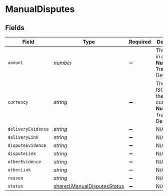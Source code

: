 # ManualDisputes


## Fields

| Field                                                                             | Type                                                                              | Required                                                                          | Description                                                                       | Example                                                                           |
| --------------------------------------------------------------------------------- | --------------------------------------------------------------------------------- | --------------------------------------------------------------------------------- | --------------------------------------------------------------------------------- | --------------------------------------------------------------------------------- |
| `amount`                                                                          | *number*                                                                          | :heavy_minus_sign:                                                                | The amount in cents. **Nullable** for Transactions Details.                       | 754                                                                               |
| `currency`                                                                        | *string*                                                                          | :heavy_minus_sign:                                                                | The 3-digit ISO code for the currency. **Nullable** for Transactions Details.     | USD                                                                               |
| `deliveryEvidence`                                                                | *string*                                                                          | :heavy_minus_sign:                                                                | N/A                                                                               | Delivery Evidence                                                                 |
| `deliveryLink`                                                                    | *string*                                                                          | :heavy_minus_sign:                                                                | N/A                                                                               | https://mystore.com/delivery/234563245                                            |
| `disputeEvidence`                                                                 | *string*                                                                          | :heavy_minus_sign:                                                                | N/A                                                                               | Dispute Evidence                                                                  |
| `disputeLink`                                                                     | *string*                                                                          | :heavy_minus_sign:                                                                | N/A                                                                               | https://mystore.com/receipts/234563245                                            |
| `otherEvidence`                                                                   | *string*                                                                          | :heavy_minus_sign:                                                                | N/A                                                                               | Other Evidence                                                                    |
| `otherLink`                                                                       | *string*                                                                          | :heavy_minus_sign:                                                                | N/A                                                                               | https://mystore.com/other/234563245                                               |
| `reason`                                                                          | *string*                                                                          | :heavy_minus_sign:                                                                | N/A                                                                               | string                                                                            |
| `status`                                                                          | [shared.ManualDisputesStatus](../../../sdk/models/shared/manualdisputesstatus.md) | :heavy_minus_sign:                                                                | N/A                                                                               | pending                                                                           |